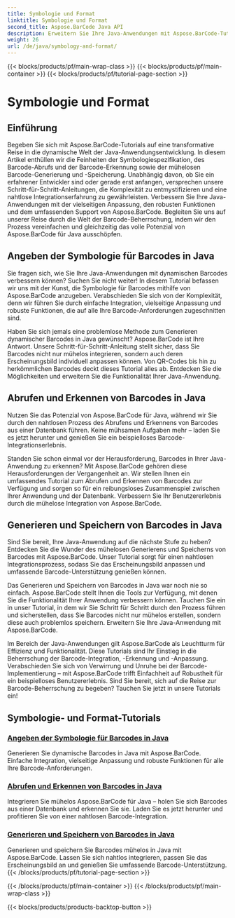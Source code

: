 ```yaml
---
title: Symbologie und Format
linktitle: Symbologie und Format
second_title: Aspose.BarCode Java API
description: Erweitern Sie Ihre Java-Anwendungen mit Aspose.BarCode-Tutorials! Meistern Sie die Angabe der Symbologie, rufen Sie Barcodes ab und erkennen Sie sie und generieren und speichern Sie mühelos dynamische Barcodes.
weight: 26
url: /de/java/symbology-and-format/
---
```


{{< blocks/products/pf/main-wrap-class >}}
{{< blocks/products/pf/main-container >}}
{{< blocks/products/pf/tutorial-page-section >}}

# Symbologie und Format

## Einführung

Begeben Sie sich mit Aspose.BarCode-Tutorials auf eine transformative Reise in die dynamische Welt der Java-Anwendungsentwicklung. In diesem Artikel enthüllen wir die Feinheiten der Symbologiespezifikation, des Barcode-Abrufs und der Barcode-Erkennung sowie der mühelosen Barcode-Generierung und -Speicherung. Unabhängig davon, ob Sie ein erfahrener Entwickler sind oder gerade erst anfangen, versprechen unsere Schritt-für-Schritt-Anleitungen, die Komplexität zu entmystifizieren und eine nahtlose Integrationserfahrung zu gewährleisten. Verbessern Sie Ihre Java-Anwendungen mit der vielseitigen Anpassung, den robusten Funktionen und dem umfassenden Support von Aspose.BarCode. Begleiten Sie uns auf unserer Reise durch die Welt der Barcode-Beherrschung, indem wir den Prozess vereinfachen und gleichzeitig das volle Potenzial von Aspose.BarCode für Java ausschöpfen.

## Angeben der Symbologie für Barcodes in Java

Sie fragen sich, wie Sie Ihre Java-Anwendungen mit dynamischen Barcodes verbessern können? Suchen Sie nicht weiter! In diesem Tutorial befassen wir uns mit der Kunst, die Symbologie für Barcodes mithilfe von Aspose.BarCode anzugeben. Verabschieden Sie sich von der Komplexität, denn wir führen Sie durch einfache Integration, vielseitige Anpassung und robuste Funktionen, die auf alle Ihre Barcode-Anforderungen zugeschnitten sind.

Haben Sie sich jemals eine problemlose Methode zum Generieren dynamischer Barcodes in Java gewünscht? Aspose.BarCode ist Ihre Antwort. Unsere Schritt-für-Schritt-Anleitung stellt sicher, dass Sie Barcodes nicht nur mühelos integrieren, sondern auch deren Erscheinungsbild individuell anpassen können. Von QR-Codes bis hin zu herkömmlichen Barcodes deckt dieses Tutorial alles ab. Entdecken Sie die Möglichkeiten und erweitern Sie die Funktionalität Ihrer Java-Anwendung.


## Abrufen und Erkennen von Barcodes in Java

Nutzen Sie das Potenzial von Aspose.BarCode für Java, während wir Sie durch den nahtlosen Prozess des Abrufens und Erkennens von Barcodes aus einer Datenbank führen. Keine mühsamen Aufgaben mehr – laden Sie es jetzt herunter und genießen Sie ein beispielloses Barcode-Integrationserlebnis. 

Standen Sie schon einmal vor der Herausforderung, Barcodes in Ihrer Java-Anwendung zu erkennen? Mit Aspose.BarCode gehören diese Herausforderungen der Vergangenheit an. Wir stellen Ihnen ein umfassendes Tutorial zum Abrufen und Erkennen von Barcodes zur Verfügung und sorgen so für ein reibungsloses Zusammenspiel zwischen Ihrer Anwendung und der Datenbank. Verbessern Sie Ihr Benutzererlebnis durch die mühelose Integration von Aspose.BarCode.

## Generieren und Speichern von Barcodes in Java

Sind Sie bereit, Ihre Java-Anwendung auf die nächste Stufe zu heben? Entdecken Sie die Wunder des mühelosen Generierens und Speicherns von Barcodes mit Aspose.BarCode. Unser Tutorial sorgt für einen nahtlosen Integrationsprozess, sodass Sie das Erscheinungsbild anpassen und umfassende Barcode-Unterstützung genießen können.

Das Generieren und Speichern von Barcodes in Java war noch nie so einfach. Aspose.BarCode stellt Ihnen die Tools zur Verfügung, mit denen Sie die Funktionalität Ihrer Anwendung verbessern können. Tauchen Sie ein in unser Tutorial, in dem wir Sie Schritt für Schritt durch den Prozess führen und sicherstellen, dass Sie Barcodes nicht nur mühelos erstellen, sondern diese auch problemlos speichern. Erweitern Sie Ihre Java-Anwendung mit Aspose.BarCode.

Im Bereich der Java-Anwendungen gilt Aspose.BarCode als Leuchtturm für Effizienz und Funktionalität. Diese Tutorials sind Ihr Einstieg in die Beherrschung der Barcode-Integration, -Erkennung und -Anpassung. Verabschieden Sie sich von Verwirrung und Unruhe bei der Barcode-Implementierung – mit Aspose.BarCode trifft Einfachheit auf Robustheit für ein beispielloses Benutzererlebnis. Sind Sie bereit, sich auf die Reise zur Barcode-Beherrschung zu begeben? Tauchen Sie jetzt in unsere Tutorials ein!
## Symbologie- und Format-Tutorials
### [Angeben der Symbologie für Barcodes in Java](./specifying-symbology-barcode/)
Generieren Sie dynamische Barcodes in Java mit Aspose.BarCode. Einfache Integration, vielseitige Anpassung und robuste Funktionen für alle Ihre Barcode-Anforderungen.
### [Abrufen und Erkennen von Barcodes in Java](./fetching-recognizing-barcode/)
Integrieren Sie mühelos Aspose.BarCode für Java – holen Sie sich Barcodes aus einer Datenbank und erkennen Sie sie. Laden Sie es jetzt herunter und profitieren Sie von einer nahtlosen Barcode-Integration.
### [Generieren und Speichern von Barcodes in Java](./generating-saving-barcode/)
Generieren und speichern Sie Barcodes mühelos in Java mit Aspose.BarCode. Lassen Sie sich nahtlos integrieren, passen Sie das Erscheinungsbild an und genießen Sie umfassende Barcode-Unterstützung.
{{< /blocks/products/pf/tutorial-page-section >}}

{{< /blocks/products/pf/main-container >}}
{{< /blocks/products/pf/main-wrap-class >}}

{{< blocks/products/products-backtop-button >}}
